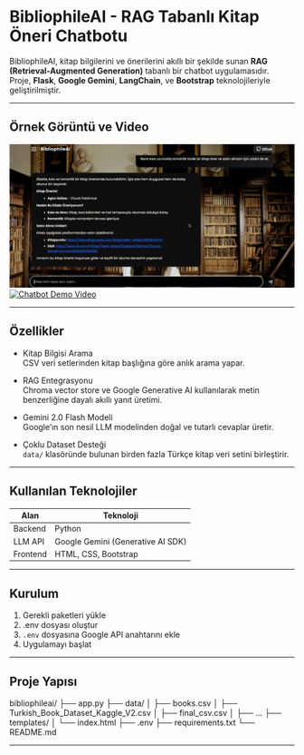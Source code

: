 # BibliophileAI - RAG Tabanlı Kitap Öneri Chatbotu

BibliophileAI, kitap bilgilerini ve önerilerini akıllı bir şekilde sunan **RAG (Retrieval-Augmented Generation)** tabanlı bir chatbot uygulamasıdır.  
Proje, **Flask**, **Google Gemini**, **LangChain**, ve **Bootstrap** teknolojileriyle geliştirilmiştir.

---

## Örnek Görüntü ve Video
![Chatbot Arayüz Görseli](demo.png)
[![Chatbot Demo Video](https://img.youtube.com/vi/VIDEO_ID/0.jpg)](https://www.youtube.com/watch?v=VIDEO_ID)

---

## Özellikler

- Kitap Bilgisi Arama  
  CSV veri setlerinden kitap başlığına göre anlık arama yapar.

- RAG Entegrasyonu  
  Chroma vector store ve Google Generative AI kullanılarak metin benzerliğine dayalı akıllı yanıt üretimi.

- Gemini 2.0 Flash Modeli  
  Google’ın son nesil LLM modelinden doğal ve tutarlı cevaplar üretir.

- Çoklu Dataset Desteği  
  `data/` klasöründe bulunan birden fazla Türkçe kitap veri setini birleştirir.

---

## Kullanılan Teknolojiler

| Alan | Teknoloji |
|------|------------|
| Backend | Python |
| LLM API | Google Gemini (Generative AI SDK) |
| Frontend | HTML, CSS, Bootstrap |

---

## Kurulum

1. Gerekli paketleri yükle
2. .env dosyası oluştur
3. `.env` dosyasına Google API anahtarını ekle
4. Uygulamayı başlat

---

## Proje Yapısı

bibliophileai/
├── app.py
├── data/
│ ├── books.csv
│ ├── Turkish_Book_Dataset_Kaggle_V2.csv
│ ├── final_csv.csv
│ ├── ...
├── templates/
│ └── index.html
├── .env
├── requirements.txt
└── README.md

---
